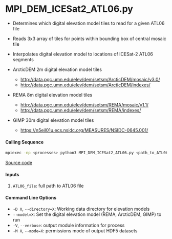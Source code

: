 MPI_DEM_ICESat2_ATL06.py
========================

- Determines which digital elevation model tiles to read for a given ATL06 file  
- Reads 3x3 array of tiles for points within bounding box of central mosaic tile  
- Interpolates digital elevation model to locations of ICESat-2 ATL06 segments  

- ArcticDEM 2m digital elevation model tiles  
    * http://data.pgc.umn.edu/elev/dem/setsm/ArcticDEM/mosaic/v3.0/  
    * http://data.pgc.umn.edu/elev/dem/setsm/ArcticDEM/indexes/  

- REMA 8m digital elevation model tiles  
    * http://data.pgc.umn.edu/elev/dem/setsm/REMA/mosaic/v1.1/  
    * http://data.pgc.umn.edu/elev/dem/setsm/REMA/indexes/  

- GIMP 30m digital elevation model tiles  
    * https://n5eil01u.ecs.nsidc.org/MEASURES/NSIDC-0645.001/  

#### Calling Sequence
```bash
mpiexec -np <processes> python3 MPI_DEM_ICESat2_ATL06.py <path_to_ATL06_file>
```
[Source code](https://github.com/tsutterley/read-ICESat-2/blob/main/scripts/MPI_DEM_ICESat2_ATL06.py)  

#### Inputs
1. `ATL06_file`: full path to ATL06 file  

#### Command Line Options
- `-D X`, `--directory=X`: Working data directory for elevation models
- `--model=X`: Set the digital elevation model (REMA, ArcticDEM, GIMP) to run
- `-V`, `--verbose`: output module information for process  
- `-M X`, `--mode=X`: permissions mode of output HDF5 datasets  
